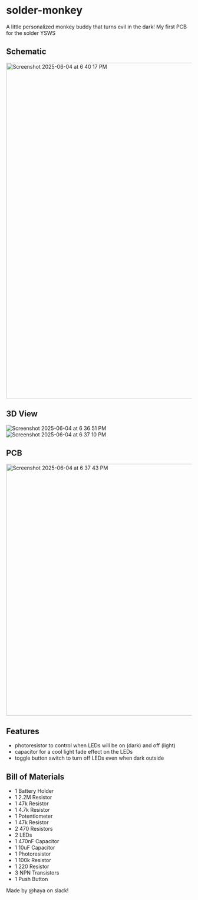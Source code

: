 # solder-monkey
A little personalized monkey buddy that turns evil in the dark! My first PCB for the solder YSWS

## Schematic
<img width="907" alt="Screenshot 2025-06-04 at 6 40 17 PM" src="https://github.com/user-attachments/assets/85b6b15e-d262-4977-b931-ed4c0c43b4dc" />



## 3D View
![Screenshot 2025-06-04 at 6 36 51 PM](https://github.com/user-attachments/assets/7a2330a6-d632-42e7-ae7d-b17a7062e233)
![Screenshot 2025-06-04 at 6 37 10 PM](https://github.com/user-attachments/assets/aba174a2-3add-406f-83fb-12211c1c659e)

## PCB
<img width="680" alt="Screenshot 2025-06-04 at 6 37 43 PM" src="https://github.com/user-attachments/assets/b982ca70-5f5f-49db-ac49-af1062447472" />

## Features
- photoresistor to control when LEDs will be on (dark) and off (light)
- capacitor for a cool light fade effect on the LEDs
- toggle button switch to turn off LEDs even when dark outside

## Bill of Materials
- 1 Battery Holder
- 1 2.2M Resistor
- 1 47k Resistor
- 1 4.7k Resistor
- 1 Potentiometer
- 1 47k Resistor
- 2 470 Resistors
- 2 LEDs
- 1 470nF Capacitor
- 1 10uF Capacitor
- 1 Photoresistor
- 1 100k Resistor
- 1 220 Resistor
- 3 NPN Transistors
- 1 Push Button

Made by @haya on slack!
